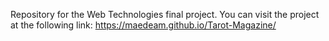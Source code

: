 Repository for the Web Technologies final project. You can visit the project at the following link:
https://maedeam.github.io/Tarot-Magazine/
